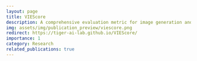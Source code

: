 ```yaml
---
layout: page
title: VIEScore
description: A comprehensive evaluation metric for image generation and editing tasks. Published at ACL 2024.
img: assets/img/publication_preview/viescore.png
redirect: https://tiger-ai-lab.github.io/VIEScore/
importance: 1
category: Research
related_publications: true
---
```

